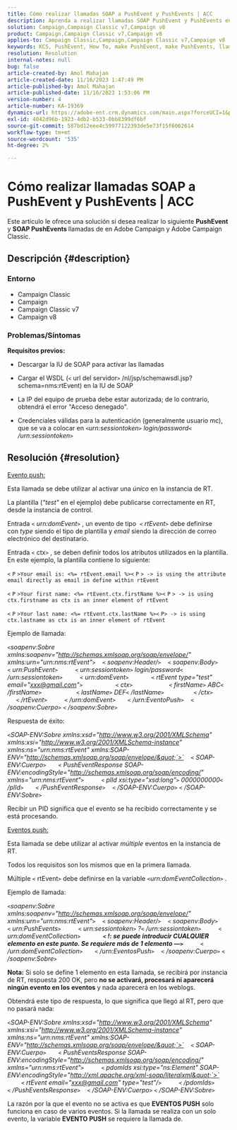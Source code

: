 ```yaml
---
title: Cómo realizar llamadas SOAP a PushEvent y PushEvents | ACC
description: Aprenda a realizar llamadas SOAP PushEvent y PushEvents en Adobe Campaign y Adobe Campaign Classic.
solution: Campaign,Campaign Classic v7,Campaign v8
product: Campaign,Campaign Classic v7,Campaign v8
applies-to: Campaign Classic,Campaign,Campaign Classic v7,Campaign v8
keywords: KCS, PushEvent, How To, make PushEvent, make PushEvents, llamadas SOAP, ACC, Adobe Campaign, Adobe Campaign Classic
resolution: Resolution
internal-notes: null
bug: false
article-created-by: Amol Mahajan
article-created-date: 11/16/2023 1:47:49 PM
article-published-by: Amol Mahajan
article-published-date: 11/16/2023 1:53:06 PM
version-number: 4
article-number: KA-19369
dynamics-url: https://adobe-ent.crm.dynamics.com/main.aspx?forceUCI=1&pagetype=entityrecord&etn=knowledgearticle&id=cfe729b7-8684-ee11-8179-6045bd0065b6
exl-id: 4042d96b-1923-4db2-b533-0bb8399df6bf
source-git-commit: 587bd12eee4c59977122393de5e73f15f6062614
workflow-type: tm+mt
source-wordcount: '535'
ht-degree: 2%

---
```


# Cómo realizar llamadas SOAP a PushEvent y PushEvents | ACC


Este artículo le ofrece una solución si desea realizar lo siguiente <b>PushEvent</b> y <b>SOAP PushEvents </b>llamadas de en Adobe Campaign y Adobe Campaign Classic.

## Descripción {#description}


### <b>Entorno</b>

- Campaign Classic
- Campaign
- Campaign Classic v7
- Campaign v8




### <b>Problemas/Síntomas </b>

<b>Requisitos previos:</b>

- Descargar la IU de SOAP para activar las llamadas

- Cargar el WSDL (`<` url del servidor`>` /nl/jsp/schemawsdl.jsp?schema=nms:rtEvent) en la IU de SOAP

- La IP del equipo de prueba debe estar autorizada; de lo contrario, obtendrá el error &quot;Acceso denegado&quot;.

- Credenciales válidas para la autenticación (generalmente usuario mc), que se va a colocar en *`<`urn:sessiontoken`>` login/password`<` /urn:sessiontoken`>`*




## Resolución {#resolution}


<u>Evento push:</u>

Esta llamada se debe utilizar al activar una *único* en la instancia de RT.

La plantilla (*&quot;test&quot;* en el ejemplo) debe publicarse correctamente en RT, desde la instancia de control.

Entrada `<` *urn:domEvent*`>` , un evento de tipo  `<` *rtEvent*`>`  debe definirse con *type* siendo el tipo de plantilla y *email* siendo la dirección de correo electrónico del destinatario.

Entrada `<` ctx`>` , se deben definir todos los atributos utilizados en la plantilla. En este ejemplo, la plantilla contiene lo siguiente:

`<` `P` `>Your email is: <%= rtEvent.email %><` `P` `> -> is using the attribute email directly as email in define within rtEvent`

`<` `P` `>Your first name: <%= rtEvent.ctx.firstName %><` `P` `> -> is using ctx.firstname as ctx is an inner element of rtEvent`

`<` `P` `>Your last name: <%= rtEvent.ctx.lastName %><` `P> -> is using ctx.lastname as ctx is an inner element of rtEvent`

Ejemplo de llamada:

*`<`soapenv:Sobre xmlns:soapenv=&quot;http://schemas.xmlsoap.org/soap/envelope/&quot; xmlns:urn=&quot;urn:nms:rtEvent&quot;`>`
   `<` soapenv:Header/`>`
   `<` soapenv:Body`>`
      `<` urn:PushEvent`>`
         `<` urn:sessiontoken`>` login/password`<` /urn:sessiontoken`>`
         `<` urn:domEvent`>`
            `<` rtEvent type=&quot;test&quot; email=&quot;xxx@gmail.com&quot;`>`  
                `<` ctx`>`
                    `<` firstName`>` ABC`<` /firstName`>`
                   `<` lastName`>` DEF`<` /lastName`>`
                `<` /ctx`>`
            `<` /rtEvent`>`
         `<` /urn:domEvent`>`
      `<` /urn:EventoPush`>`
   `<` /soapenv:Cuerpo`>`
`<` /soapenv:Sobre`>`*

Respuesta de éxito:

*`<`SOAP-ENV:Sobre xmlns:xsd=&quot;http://www.w3.org/2001/XMLSchema&quot; xmlns:xsi=&quot;http://www.w3.org/2001/XMLSchema-instance&quot; xmlns:ns=&quot;urn:nms:rtEvent&quot; xmlns:SOAP-ENV=&quot;http://schemas.xmlsoap.org/soap/envelope/&quot;`>`
   `<` SOAP-ENV:Cuerpo`>`
      `<` PushEventResponse SOAP-ENV:encodingStyle=&quot;http://schemas.xmlsoap.org/soap/encoding/&quot; xmlns=&quot;urn:nms:rtEvent&quot;`>`
         `<` plId xsi:type=&quot;xsd:long&quot;`>` 0000000000`<` /plId`>`
      `<` /PushEventResponse`>`
   `<` /SOAP-ENV:Cuerpo`>`
`<` /SOAP-ENV:Sobre`>`*

Recibir un PID significa que el evento se ha recibido correctamente y se está procesando.



<u>Eventos push:</u>

Esta llamada se debe utilizar al activar *múltiple* eventos en la instancia de RT.

Todos los requisitos son los mismos que en la primera llamada.

Múltiple `<` rtEvent`>`  debe definirse en la variable *`<`urn:domEventCollection`>` .*



Ejemplo de llamada:

*`<`soapenv:Sobre xmlns:soapenv=&quot;http://schemas.xmlsoap.org/soap/envelope/&quot; xmlns:urn=&quot;urn:nms:rtEvent&quot;`>`
   `<` soapenv:Header/`>`
   `<` soapenv:Body`>`
      `<` urn:PushEvents`>`
         `<` urn:sessiontoken`>` ?`<` /urn:sessiontoken`>`
         `<` urn:domEventCollection`>`
            <b>`<` !: se puede introducir CUALQUIER elemento en este punto. Se requiere más de 1 elemento —`>` </b>
         `<` /urn:domEventCollection`>`
      `<` /urn:EventosPush`>`
   `<` /soapenv:Cuerpo`>`
`<` /soapenv:Sobre`>`*

<b>Nota:</b> Si solo se define 1 elemento en esta llamada, se recibirá por instancia de RT, respuesta 200 OK, pero <b>no se activará, procesará ni aparecerá ningún evento en los eventos</b> y nada aparecerá en los weblogs.

Obtendrá este tipo de respuesta, lo que significa que llegó al RT, pero que no pasará nada:

*`<`SOAP-ENV:Sobre xmlns:xsd=&quot;http://www.w3.org/2001/XMLSchema&quot; xmlns:xsi=&quot;http://www.w3.org/2001/XMLSchema-instance&quot; xmlns:ns=&quot;urn:nms:rtEvent&quot; xmlns:SOAP-ENV=&quot;http://schemas.xmlsoap.org/soap/envelope/&quot;`>`
   `<` SOAP-ENV:Cuerpo`>`
      `<` PushEventsResponse SOAP-ENV:encodingStyle=&quot;http://schemas.xmlsoap.org/soap/encoding/&quot; xmlns=&quot;urn:nms:rtEvent&quot;`>`
         `<` pdomIds xsi:type=&quot;ns:Element&quot; SOAP-ENV:encodingStyle=&quot;http://xml.apache.org/xml-soap/literalxml&quot;`>`
            `<` rtEvent email=&quot;xxx@gmail.com&quot; type=&quot;test&quot;/`>`
         `<` /pdomIds`>`
      `<` /PushEventsResponse`>`
   `<` /SOAP-ENV:Cuerpo`>`
`<` /SOAP-ENV:Sobre`>`*

La razón por la que el evento no se activa es que <b>EVENTOS PUSH</b> solo funciona en caso de varios eventos. Si la llamada se realiza con un solo evento, la variable <b>EVENTO PUSH</b> se requiere la llamada de.
